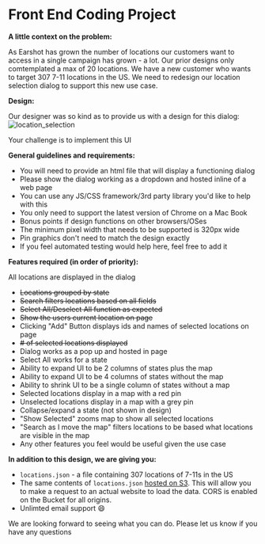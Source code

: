 # Front End Coding Project

**A little context on the problem:**

As Earshot has grown the number of locations our customers want to access in a single campaign has grown - a lot. Our prior designs only comtemplated a max of 20 locations. We have a new customer who wants to target 307 7-11 locations in the US. We need to redesign our location selection dialog to support this new use case.

**Design:**

Our designer was so kind as to provide us with a design for this dialog:
![location_selection](https://cloud.githubusercontent.com/assets/213594/9950318/f053ed1a-5d7e-11e5-9777-f9a61e6d6ad5.png)

Your challenge is to implement this UI

**General guidelines and requirements:**

- You will need to provide an html file that will display a functioning dialog
- Please show the dialog working as a dropdown and hosted inline of a web page
- You can use any JS/CSS framework/3rd party library you'd like to help with this
- You only need to support the latest version of Chrome on a Mac Book
- Bonus points if design functions on other browsers/OSes
- The minimum pixel width that needs to be supported is 320px wide
- Pin graphics don't need to match the design exactly
- If you feel automated testing would help here, feel free to add it

**Features required (in order of priority):**

All locations are displayed in the dialog
- ~~Locations grouped by state~~
- ~~Search filters locations based on all fields~~
- ~~Select All/Deselect All function as expected~~
- ~~Show the users current location on page~~
- Clicking "Add" Button displays ids and names of selected locations on page
- ~~# of selected locations displayed~~
- Dialog works as a pop up and hosted in page
- Select All works for a state
- Ability to expand UI to be 2 columns of states plus the map
- Ability to expand UI to be 4 columns of states without the map
- Ability to shrink UI to be a single column of states without a map
- Selected locations display in a map with a red pin
- Unselected locations display in a map with a grey pin
- Collapse/expand a state (not shown in design)
- "Show Selected" zooms map to show all selected locations
- "Search as I move the map" filters locations to be based what locations are visible in the map
- Any other features you feel would be useful given the use case

**In addition to this design, we are giving you:**

- `locations.json` - a file containing 307 locations of 7-11s in the US
- The same contents of `locations.json` [hosted on S3](https://s3.amazonaws.com/public.earshotinc.com/locations.json). This will allow you to make a request to an actual website to load the data. CORS is enabled on the Bucket for all origins.
- Unlimted email support :smile:

We are looking forward to seeing what you can do. Please let us know if you have any questions
